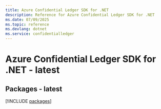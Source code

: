 ```yaml
---
title: Azure Confidential Ledger SDK for .NET
description: Reference for Azure Confidential Ledger SDK for .NET
ms.date: 07/09/2025
ms.topic: reference
ms.devlang: dotnet
ms.service: confidentialledger
---
```

# Azure Confidential Ledger SDK for .NET - latest
## Packages - latest
[!INCLUDE [packages](confidential-ledger-index.md)]
